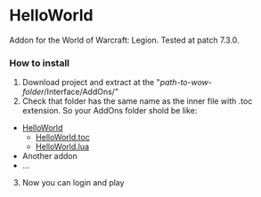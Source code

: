 # HelloWorld
Addon for the World of Warcraft: Legion. Tested at patch 7.3.0.

### How to install
1) Download project and extract at the "*path-to-wow-folder*/Interface/AddOns/"
2) Check that folder has the same name as the inner file with .toc extension. So your AddOns folder shold be like:
 * [HelloWorld](https://github.com/KraevRoot/HelloWorld)
    * [HelloWorld.toc](https://github.com/KraevRoot/HelloWorld/blob/master/HelloWorld.toc)
    * [HelloWorld.lua](https://github.com/KraevRoot/HelloWorld/blob/master/HelloWorld.lua)
 * Another addon
 * ...
3) Now you can login and play
